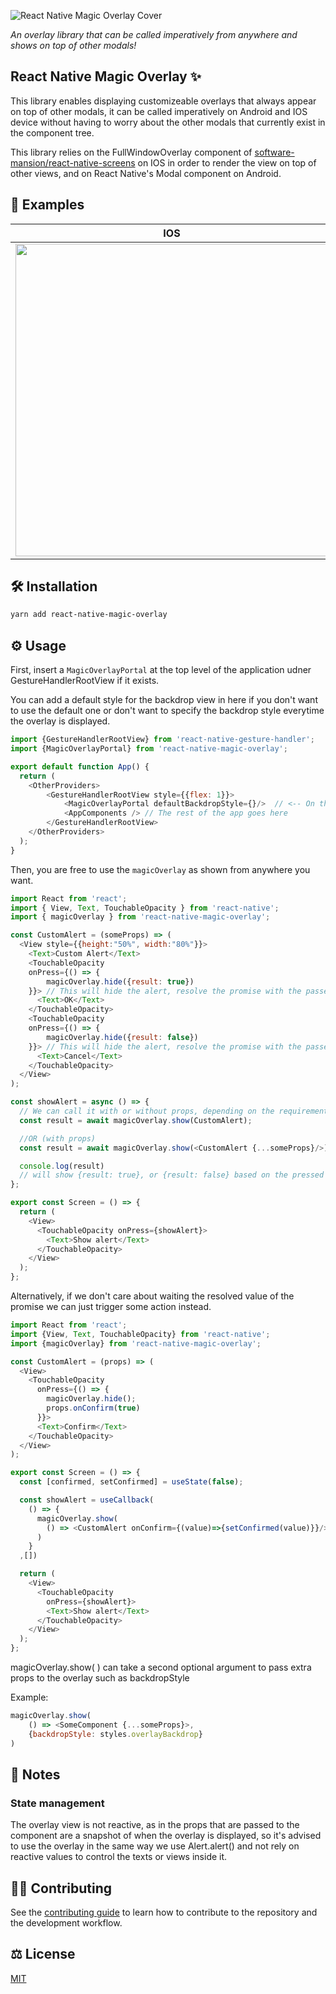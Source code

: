 ![React Native Magic Overlay Cover](/docs/assets/banner.png)

_An overlay library that can be called imperatively from anywhere and shows on top of other modals!_

## React Native Magic Overlay :sparkles: 

This library enables displaying customizeable overlays that always appear on top of other modals, it can be called imperatively on Android and IOS device without having to worry about the other modals that currently exist in the component tree.

This library relies on the FullWindowOverlay component of [software-mansion/react-native-screens](https://github.com/software-mansion/react-native-screens) on IOS in order to render the view on top of other views, and on React Native's Modal component on Android.

## 📸 Examples

| IOS                                                                                                                           | Android                                                                                                                       |
| ----------------------------------------------------------------------------------------------------------------------------- | ----------------------------------------------------------------------------------------------------------------------------- |
| <img src="/docs/assets/ios.gif" height=500/> | <img src="/docs/assets/android.gif" height=500/>  |

## 🛠 Installation

```sh
yarn add react-native-magic-overlay
```

## ⚙️ Usage

First, insert a `MagicOverlayPortal` at the top level of the application udner GestureHandlerRootView if it exists.

You can add a default style for the backdrop view in here if you don't want to use the default one or don't want to specify the backdrop style everytime the overlay is displayed.

```js
import {GestureHandlerRootView} from 'react-native-gesture-handler';
import {MagicOverlayPortal} from 'react-native-magic-overlay';

export default function App() {
  return (
    <OtherProviders>
        <GestureHandlerRootView style={{flex: 1}}>
            <MagicOverlayPortal defaultBackdropStyle={}/>  // <-- On the top of the app component hierarchy
            <AppComponents /> // The rest of the app goes here
        </GestureHandlerRootView>
    </OtherProviders>
  );
}
```

Then, you are free to use the `magicOverlay` as shown from anywhere you want.

```js
import React from 'react';
import { View, Text, TouchableOpacity } from 'react-native';
import { magicOverlay } from 'react-native-magic-overlay';

const CustomAlert = (someProps) => (
  <View style={{height:"50%", width:"80%"}}>
    <Text>Custom Alert</Text>
    <TouchableOpacity 
    onPress={() => {
        magicOverlay.hide({result: true})
    }}> // This will hide the alert, resolve the promise with the passed object
      <Text>OK</Text>
    </TouchableOpacity>
    <TouchableOpacity 
    onPress={() => {
        magicOverlay.hide({result: false})
    }}> // This will hide the alert, resolve the promise with the passed object
      <Text>Cancel</Text>
    </TouchableOpacity>
  </View>
);

const showAlert = async () => {
  // We can call it with or without props, depending on the requirements.
  const result = await magicOverlay.show(CustomAlert);

  //OR (with props)
  const result = await magicOverlay.show(<CustomAlert {...someProps}/>);

  console.log(result) 
  // will show {result: true}, or {result: false} based on the pressed button
};

export const Screen = () => {
  return (
    <View>
      <TouchableOpacity onPress={showAlert}>
        <Text>Show alert</Text>
      </TouchableOpacity>
    </View>
  );
};
```

Alternatively, if we don't care about waiting the resolved value of the promise we can just trigger some action instead.

```js
import React from 'react';
import {View, Text, TouchableOpacity} from 'react-native';
import {magicOverlay} from 'react-native-magic-overlay';

const CustomAlert = (props) => (
  <View>
    <TouchableOpacity 
      onPress={() => {
        magicOverlay.hide();
        props.onConfirm(true)
      }}> 
      <Text>Confirm</Text>
    </TouchableOpacity>
  </View>
);

export const Screen = () => {
  const [confirmed, setConfirmed] = useState(false);

  const showAlert = useCallback(
    () => {
      magicOverlay.show(
        () => <CustomAlert onConfirm={(value)=>{setConfirmed(value)}}/>
      )
    }
  ,[])

  return (
    <View>
      <TouchableOpacity 
        onPress={showAlert}>
        <Text>Show alert</Text>
      </TouchableOpacity>
    </View>
  );
};
```

magicOverlay.show( ) can take a second optional argument to pass extra props to the overlay such as backdropStyle

Example:

```js
magicOverlay.show(
    () => <SomeComponent {...someProps}>,
    {backdropStyle: styles.overlayBackdrop}
)
```

## 😬 Notes

### State management

The overlay view is not reactive, as in the props that are passed to the component are a snapshot of when the overlay is displayed, so it's advised to use the overlay in the same way we use Alert.alert() and not rely on reactive values to control the texts or views inside it.

## 👨‍🏫 Contributing

See the [contributing guide](CONTRIBUTING.md) to learn how to contribute to the repository and the development workflow.

## ⚖️ License

[MIT](LICENSE)
